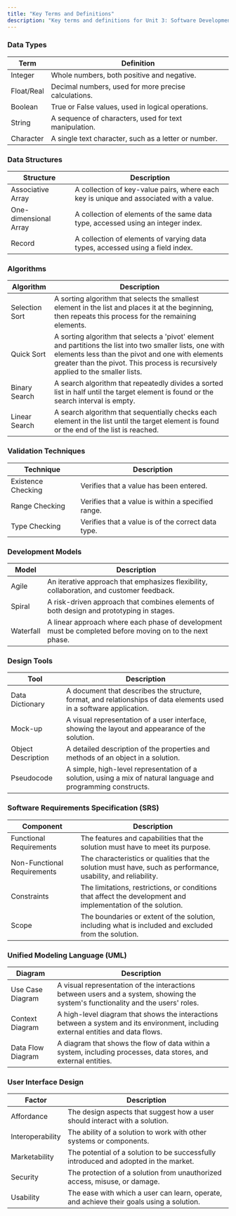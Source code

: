 ```yaml
---
title: "Key Terms and Definitions"
description: "Key terms and definitions for Unit 3: Software Development."
---
```

### Data Types
| Term | Definition |
| --- | --- |
| Integer | Whole numbers, both positive and negative. |
| Float/Real | Decimal numbers, used for more precise calculations. |
| Boolean | True or False values, used in logical operations. |
| String | A sequence of characters, used for text manipulation. |
| Character | A single text character, such as a letter or number. |

### Data Structures
| Structure | Description |
| --- | --- |
| Associative Array | A collection of key-value pairs, where each key is unique and associated with a value. |
| One-dimensional Array | A collection of elements of the same data type, accessed using an integer index. |
| Record | A collection of elements of varying data types, accessed using a field index. |

### Algorithms
| Algorithm | Description |
| --- | --- |
| Selection Sort | A sorting algorithm that selects the smallest element in the list and places it at the beginning, then repeats this process for the remaining elements. |
| Quick Sort | A sorting algorithm that selects a 'pivot' element and partitions the list into two smaller lists, one with elements less than the pivot and one with elements greater than the pivot. This process is recursively applied to the smaller lists. |
| Binary Search | A search algorithm that repeatedly divides a sorted list in half until the target element is found or the search interval is empty. |
| Linear Search | A search algorithm that sequentially checks each element in the list until the target element is found or the end of the list is reached. |

### Validation Techniques
| Technique | Description |
| --- | --- |
| Existence Checking | Verifies that a value has been entered. |
| Range Checking | Verifies that a value is within a specified range. |
| Type Checking | Verifies that a value is of the correct data type. |

### Development Models
| Model | Description |
| --- | --- |
| Agile | An iterative approach that emphasizes flexibility, collaboration, and customer feedback. |
| Spiral | A risk-driven approach that combines elements of both design and prototyping in stages. |
| Waterfall | A linear approach where each phase of development must be completed before moving on to the next phase. |

### Design Tools
| Tool | Description |
| --- | --- |
| Data Dictionary | A document that describes the structure, format, and relationships of data elements used in a software application. |
| Mock-up | A visual representation of a user interface, showing the layout and appearance of the solution. |
| Object Description | A detailed description of the properties and methods of an object in a solution. |
| Pseudocode | A simple, high-level representation of a solution, using a mix of natural language and programming constructs. |

### Software Requirements Specification (SRS)
| Component | Description |
| --- | --- |
| Functional Requirements | The features and capabilities that the solution must have to meet its purpose. |
| Non-Functional Requirements | The characteristics or qualities that the solution must have, such as performance, usability, and reliability. |
| Constraints | The limitations, restrictions, or conditions that affect the development and implementation of the solution. |
| Scope | The boundaries or extent of the solution, including what is included and excluded from the solution. |

### Unified Modeling Language (UML)
| Diagram | Description |
| --- | --- |
| Use Case Diagram | A visual representation of the interactions between users and a system, showing the system's functionality and the users' roles. |
| Context Diagram | A high-level diagram that shows the interactions between a system and its environment, including external entities and data flows. |
| Data Flow Diagram | A diagram that shows the flow of data within a system, including processes, data stores, and external entities. |

### User Interface Design
| Factor | Description |
| --- | --- |
| Affordance | The design aspects that suggest how a user should interact with a solution. |
| Interoperability | The ability of a solution to work with other systems or components. |
| Marketability | The potential of a solution to be successfully introduced and adopted in the market. |
| Security | The protection of a solution from unauthorized access, misuse, or damage. |
| Usability | The ease with which a user can learn, operate, and achieve their goals using a solution. |
